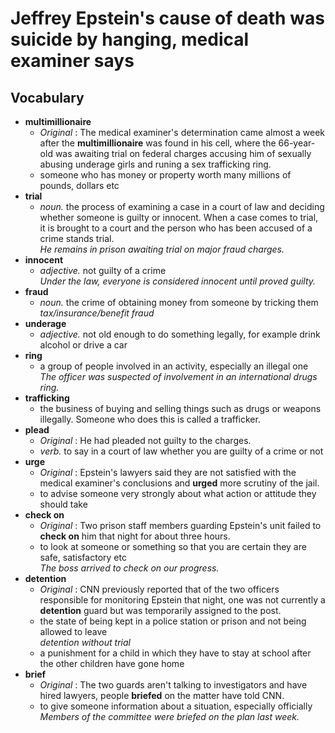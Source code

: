 # Jeffrey Epstein's cause of death was suicide by hanging, medical examiner says  
## Vocabulary  
* **multimillionaire**  
  * *Original* : The medical examiner's determination came almost a week after the **multimillionaire** was found in his cell, where the 66-year-old was awaiting trial on federal charges accusing him of sexually abusing underage girls and runing a sex trafficking ring.    
  * someone who has money or property worth many millions of pounds, dollars etc  
* **trial**  
  * *noun.* the process of examining a case in a court of law and deciding whether someone is guilty or innocent. When a case comes to trial, it is brought to a court and the person who has been accused of a crime stands trial.  
  *He remains in prison awaiting trial on major fraud charges.*  
* **innocent**  
  * *adjective.*  not guilty of a crime  
  *Under the law, everyone is considered innocent until proved guilty.*  
* **fraud**  
  * *noun.* the crime of obtaining money from someone by tricking them  
  *tax/insurance/benefit fraud*  
* **underage**  
  * *adjective.* not old enough to do something legally, for example drink alcohol or drive a car  
* **ring**  
  * a group of people involved in an activity, especially an illegal one  
  *The officer was suspected of involvement in an international drugs ring.*  
* **trafficking**  
  * the business of buying and selling things such as drugs or weapons illegally. Someone who does this is called a trafficker.  
* **plead**  
  * *Original* : He had pleaded not guilty to the charges.  
  * *verb.* to say in a court of law whether you are guilty of a crime or not  
* **urge**  
  * *Original* : Epstein's lawyers said they are not satisfied with the medical examiner's conclusions and **urged** more scrutiny of the jail.  
  * to advise someone very strongly about what action or attitude they should take  
* **check on**  
  * *Original* : Two prison staff members guarding Epstein's unit failed to **check on** him that night for about three hours.  
  * to look at someone or something so that you are certain they are safe, satisfactory etc  
  *The boss arrived to check on our progress.*  
* **detention**  
  * *Original* : CNN previously reported that of the two officers responsible for monitoring Epstein that night, one was not currently a **detention** guard but was temporarily assigned to the post.  
  * the state of being kept in a police station or prison and not being allowed to leave  
  *detention without trial*  
  * a punishment for a child in which they have to stay at school after the other children have gone home  
* **brief**  
  * *Original* : The two guards aren't talking to investigators and have hired lawyers, people **briefed** on the matter have told CNN.  
  * to give someone information about a situation, especially officially  
  *Members of the committee were briefed on the plan last week.*  
  

